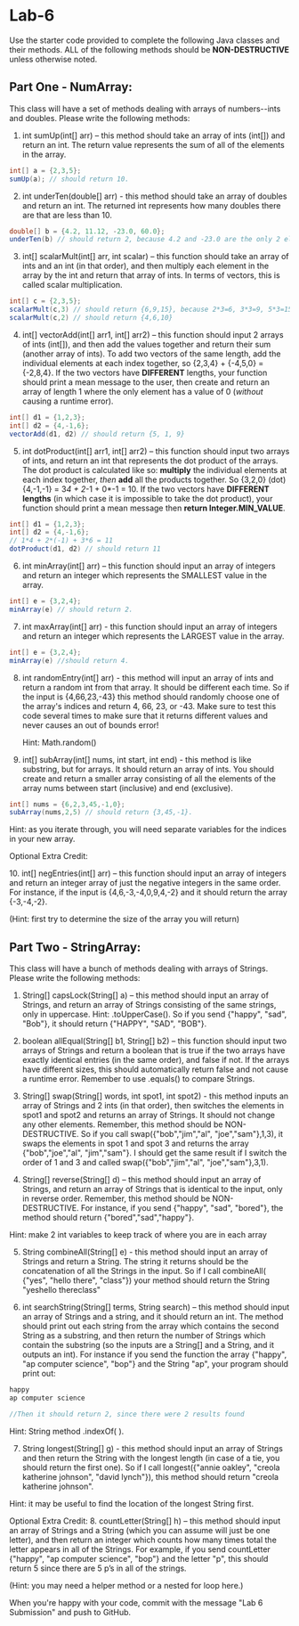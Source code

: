 # Lab-6

Use the starter code provided to complete the following Java classes and their methods. ALL of the following methods should be **NON-DESTRUCTIVE** unless otherwise noted.

## Part One - NumArray: 
This class will have a set of methods dealing with arrays of numbers--ints and doubles. Please write the following methods:

1. int sumUp(int[] arr) – this method should take an array of ints (int[]) and return an int. The return value represents the sum of all of the elements in the array.
  ```java
  int[] a = {2,3,5};
  sumUp(a); // should return 10.
  ```
2. int underTen(double[] arr) - this method should take an array of doubles and return an int. The returned int represents how many doubles there are that are less than 10.
  ```java
  double[] b = {4.2, 11.12, -23.0, 60.0};
  underTen(b) // should return 2, because 4.2 and -23.0 are the only 2 elements less than 10.
  ```
3. int[] scalarMult(int[] arr, int scalar) – this function should take an array of ints and an int (in that order), and then multiply each element in the array by the int and return that array of ints. In terms of vectors, this is called scalar multiplication.
  ```java
  int[] c = {2,3,5};
  scalarMult(c,3) // should return {6,9,15}, because 2*3=6, 3*3=9, 5*3=15 <p>
  scalarMult(c,2) // should return {4,6,10}
  ```
4. int[] vectorAdd(int[] arr1, int[] arr2) – this function should input 2 arrays of ints (int[]), and then add the values  together and return their sum (another array of ints). To add two vectors of the same length, add the individual elements at each index together, so {2,3,4} + {-4,5,0} = {-2,8,4}. If the two vectors have **DIFFERENT** lengths, your function should print a mean message to the user, then create and return an array of length 1 where the only element has a value of 0 (_without_ causing a runtime error).
  ```java
  int[] d1 = {1,2,3}; 
  int[] d2 = {4,-1,6};
  vectorAdd(d1, d2) // should return {5, 1, 9}
  ```
5. int dotProduct(int[] arr1, int[] arr2) – this function should input two arrays of ints, and return an int that represents the dot product of the arrays. The dot product is calculated like so: **multiply** the individual elements at each index together, _then_ **add** all the products together. So {3,2,0} (dot) {4,-1,-1} = 3*4 + 2*-1 + 0*-1 = 10. If the two vectors have **DIFFERENT lengths** (in which case it is impossible to take the dot product), your function should print a mean message then **return Integer.MIN_VALUE**.
  ```java
  int[] d1 = {1,2,3}; 
  int[] d2 = {4,-1,6}; 
  // 1*4 + 2*(-1) + 3*6 = 11 
  dotProduct(d1, d2) // should return 11
  ```
6. int minArray(int[] arr) – this function should input an array of integers and return an integer which represents the SMALLEST value in the array.
  ```java
  int[] e = {3,2,4};
  minArray(e) // should return 2.
  ```
7. int maxArray(int[] arr) - this function should input an array of integers and return an integer which represents the LARGEST value in the array.
  ```java
  int[] e = {3,2,4};
  minArray(e) //should return 4.
  ```
8. int randomEntry(int[] arr) - this method will input an array of ints and return a random int from that array. It should be different each time. So if the input is {4,66,23,-43} this method should randomly choose one of the array's indices and return 4, 66, 23, or -43. Make sure to test this code several times to make sure that it returns different values and never causes an out of bounds error! <p>
  Hint: Math.random()

9. int[] subArray(int[] nums, int start, int end) - this method is like substring, but for arrays. It should return an array of ints. You should create and return a smaller array consisting of all the elements of the array nums between start (inclusive) and end (exclusive).
```java
int[] nums = {6,2,3,45,-1,0};
subArray(nums,2,5) // should return {3,45,-1}.
```
  Hint: as you iterate through, you will need separate variables for the indices in your new array.

Optional Extra Credit: <p>
10. int[] negEntries(int[] arr) – this function should input an array of integers and return an integer array of just the negative integers in the same order. For instance, if the input is {4,6,-3,-4,0,9,4,-2} and it should return the array {-3,-4,-2}. <p>

 (Hint: first try to determine the size of the array you will return)



## Part Two - StringArray:
This class will have a bunch of methods dealing with arrays of Strings. Please write the following methods:

1. String[] capsLock(String[] a) – this method should input an array of Strings, and return an array of Strings consisting of the same strings, only in uppercase. Hint: .toUpperCase(). So if you send {"happy", "sad", "Bob"}, it should return {"HAPPY", "SAD", "BOB"}.


2. boolean allEqual(String[] b1, String[] b2) – this function should input two arrays of Strings and return a boolean that is true if the two arrays have exactly identical entries (in the same order), and false if not. If the arrays have different sizes, this should automatically return false and not cause a runtime error. Remember to use .equals() to compare Strings.


3. String[] swap(String[] words, int spot1, int spot2) - this method inputs an array of Strings and 2 ints (in that order), then switches the elements in spot1 and spot2 and returns an array of Strings. It should not change any other elements. Remember, this method should be NON-DESTRUCTIVE.
So if you call swap({"bob","jim","al", "joe","sam"},1,3), it swaps the elements in spot 1 and spot 3 and returns the array {"bob","joe","al", "jim","sam"}. I should get the same result if I switch the order of 1 and 3 and called swap({"bob","jim","al", "joe","sam"},3,1). 


4. String[] reverse(String[] d) – this method should input an array of Strings, and return an array of Strings that is identical to the input, only in reverse order. Remember, this method should be NON-DESTRUCTIVE.
 For instance, if you send {"happy", "sad", "bored"}, the method should return {"bored","sad","happy"}.

  Hint: make 2 int variables to keep track of where you are in each array


5. String combineAll(String[] e) - this method should input an array of Strings and return a String. The string it returns should be the concatenation of all the Strings in the input. So if I call combineAll( {"yes", "hello there", "class"}) your method should return the String "yeshello thereclass"


6. int searchString(String[] terms, String search) – this method should input an array of Strings and a string, and it should return an int. The method should print out each string from the array which contains the second String as a substring, and then return the number of Strings which contain the substring (so the inputs are a String[] and a String, and it outputs an int). For instance if you send the function the array {"happy", "ap computer science", "bop"} and the String "ap", your program should print out:
```java
happy
ap computer science

//Then it should return 2, since there were 2 results found
```
  Hint: String method .indexOf( ).


7. String longest(String[] g) - this method should input an array of Strings and then return the String with the longest length (in case of a tie, you should return the first one). So if I call longest({"annie oakley", "creola katherine johnson", "david lynch"}), this method should return "creola katherine johnson".

  Hint: it may be useful to find the location of the longest String first. 


Optional Extra Credit:
8. countLetter(String[] h) – this method should input an array of Strings and a String (which you can assume will just be one letter), and then return an integer which counts how many times total the letter appears in all of the Strings. For example, if you send countLetter {"happy", "ap computer science", "bop"} and the letter "p", this should return 5 since there are 5 p’s in all of the strings.

(Hint: you may need a helper method or a nested for loop here.)


When you're happy with your code, commit with the message "Lab 6 Submission" and push to GitHub.
